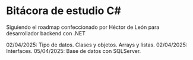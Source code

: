 # Bitácora de estudio C#

Siguiendo el roadmap confeccionado por Héctor de León para desarrollador backend con .NET

02/04/2025: Tipo de datos. Clases y objetos. Arrays y listas.
02/04/2025: Interfaces.
05/04/2025: Base de datos con SQLServer.